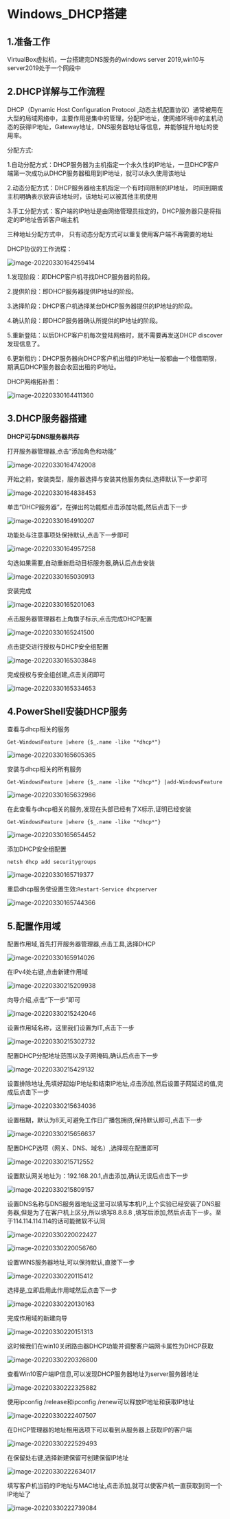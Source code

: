 # Windows_DHCP搭建

## 1.准备工作

VirtualBox虚拟机，一台搭建完DNS服务的windows server 2019,win10与server2019处于一个网段中

## 2.DHCP详解与工作流程

DHCP（Dynamic Host Configuration Protocol ,动态主机配置协议）通常被用在大型的局域网络中，主要作用是集中的管理，分配IP地址，使网络环境中的主机动态的获得IP地址，Gateway地址，DNS服务器地址等信息，并能够提升地址的使用率。

分配方式:

1.自动分配方式：DHCP服务器为主机指定一个永久性的IP地址，一旦DHCP客户端第一次成功从DHCP服务器租用到IP地址，就可以永久使用该地址

2.动态分配方式：DHCP服务器给主机指定一个有时间限制的IP地址， 时间到期或主机明确表示放弃该地址时，该地址可以被其他主机使用

3.手工分配方式：客户端的IP地址是由网络管理员指定的，DHCP服务器只是将指定的IP地址告诉客户端主机

三种地址分配方式中， 只有动态分配方式可以重复使用客户端不再需要的地址



DHCP协议的工作流程：

![image-20220330164259414](../../images/image-20220330164259414.png)

1.发现阶段：即DHCP客户机寻找DHCP服务器的阶段。

2.提供阶段：即DHCP服务器提供IP地址的阶段。

3.选择阶段：DHCP客户机选择某台DHCP服务器提供的IP地址的阶段。

4.确认阶段：即DHCP服务器确认所提供的IP地址的阶段。

5.重新登陆：以后DHCP客户机每次登陆网络时，就不需要再发送DHCP discover发现信息了。

6.更新租约：DHCP服务器向DHCP客户机出租的IP地址一般都由一个租借期限，期满后DHCP服务器会收回出租的IP地址。



DHCP网络拓补图：

![image-20220330164411360](../../images/image-20220330164411360.png)

## 3.DHCP服务器搭建

**DHCP可与DNS服务器共存**

打开服务器管理器,点击“添加角色和功能”

![image-20220330164742008](../../images/image-20220330164742008.png)

开始之前，安装类型，服务器选择与安装其他服务类似,选择默认下一步即可

![image-20220330164838453](../../images/image-20220330164838453.png)

单击“DHCP服务器”，在弹出的功能框点击添加功能,然后点击下一步

![image-20220330164910207](../../images/image-20220330164910207.png)

功能处与注意事项处保持默认,点击下一步即可

![image-20220330164957258](../../images/image-20220330164957258.png)

勾选如果需要,自动重新启动目标服务器,确认后点击安装

![image-20220330165030913](../../images/image-20220330165030913.png)

安装完成

![image-20220330165201063](../../images/image-20220330165201063.png)

点击服务器管理器右上角旗子标示,点击完成DHCP配置

![image-20220330165241500](../../images/image-20220330165241500.png)

点击提交进行授权与DHCP安全组配置

![image-20220330165303848](../../images/image-20220330165303848.png)

完成授权与安全组创建,点击关闭即可

![image-20220330165334653](../../images/image-20220330165334653.png)

## 4.PowerShell安装DHCP服务

查看与dhcp相关的服务

`Get-WindowsFeature |where {$_.name -like "*dhcp*"}`

![image-20220330165605365](../../images/image-20220330165605365.png)

安装与dhcp相关的所有服务

`Get-WindowsFeature |where {$_.name -like "*dhcp*"} |add-WindowsFeature`

![image-20220330165632986](../../images/image-20220330165632986.png)

在此查看与dhcp相关的服务,发现在头部已经有了X标示,证明已经安装

`Get-WindowsFeature |where {$_.name -like "*dhcp*"}`

![image-20220330165654452](../../images/image-20220330165654452.png)

添加DHCP安全组配置

`netsh dhcp add securitygroups`

![image-20220330165719377](../../images/image-20220330165719377.png)

重启dhcp服务使设置生效:`Restart-Service dhcpserver`

![image-20220330165744366](../../images/image-20220330165744366.png)

## 5.配置作用域

配置作用域,首先打开服务器管理器,点击工具,选择DHCP

![image-20220330165914026](../../images/image-20220330165914026.png)

在IPv4处右键,点击新建作用域

![image-20220330215209938](../../images/image-20220330215209938.png)

向导介绍,点击“下一步”即可

![image-20220330215242046](../../images/image-20220330215242046.png)

设置作用域名称，这里我们设置为IT,点击下一步

![image-20220330215302732](../../images/image-20220330215302732.png)

配置DHCP分配地址范围以及子网掩码,确认后点击下一步

![image-20220330215429132](../../images/image-20220330215429132.png)

设置排除地址,先填好起始IP地址和结束IP地址,点击添加,然后设置子网延迟的值,完成后点击下一步

![image-20220330215634036](../../images/image-20220330215634036.png)

设置租期，默认为8天,可避免工作日广播包拥挤,保持默认即可,点击下一步

![image-20220330215656637](../../images/image-20220330215656637.png)

配置DHCP选项（网关、DNS、域名）,选择现在配置即可

![image-20220330215712552](../../images/image-20220330215712552.png)

设置默认网关地址为：192.168.20.1,点击添加,确认无误后点击下一步

![image-20220330215809157](../../images/image-20220330215809157.png)

设置DNS名称与DNS服务器地址这里可以填写本机IP,上个实验已经安装了DNS服务器,但是为了在客户机上区分,所以填写8.8.8.8 ,填写后添加,然后点击下一步。至于114.114.114.114的话可能微软不认同

![image-20220330220022427](../../images/image-20220330220022427.png)

![image-20220330220056760](../../images/image-20220330220056760.png)

设置WINS服务器地址,可以保持默认,直接下一步

![image-20220330220115412](../../images/image-20220330220115412.png)

选择是,立即启用此作用域然后点击下一步

![image-20220330220130163](../../images/image-20220330220130163.png)

完成作用域的新建向导

![image-20220330220151313](../../images/image-20220330220151313.png)

这时候我们在win10关闭路由器DHCP功能并调整客户端网卡属性为DHCP获取

![image-20220330220326800](../../images/image-20220330220326800.png)

查看Win10客户端IP信息,可以发现DHCP服务器地址为server服务器地址

![image-20220330222325882](../../images/image-20220330222325882.png)

使用ipconfig /release和ipconfig /renew可以释放IP地址和获取IP地址

![image-20220330222407507](../../images/image-20220330222407507.png)

在DHCP管理器的地址租用选项下可以看到从服务器上获取IP的客户端

![image-20220330222529493](../../images/image-20220330222529493.png)

在保留处右键,选择新建保留可创建保留IP地址

![image-20220330222634017](../../images/image-20220330222634017.png)

填写客户机当前的IP地址与MAC地址,点击添加,就可以使客户机一直获取到同一个IP地址了

![image-20220330222739084](../../images/image-20220330222739084.png)
